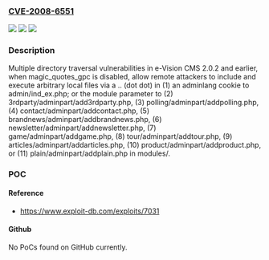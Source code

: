 ### [CVE-2008-6551](https://cve.mitre.org/cgi-bin/cvename.cgi?name=CVE-2008-6551)
![](https://img.shields.io/static/v1?label=Product&message=n%2Fa&color=blue)
![](https://img.shields.io/static/v1?label=Version&message=n%2Fa&color=blue)
![](https://img.shields.io/static/v1?label=Vulnerability&message=n%2Fa&color=brighgreen)

### Description

Multiple directory traversal vulnerabilities in e-Vision CMS 2.0.2 and earlier, when magic_quotes_gpc is disabled, allow remote attackers to include and execute arbitrary local files via a .. (dot dot) in (1) an adminlang cookie to admin/ind_ex.php; or the module parameter to (2) 3rdparty/adminpart/add3rdparty.php, (3) polling/adminpart/addpolling.php, (4) contact/adminpart/addcontact.php, (5) brandnews/adminpart/addbrandnews.php, (6) newsletter/adminpart/addnewsletter.php, (7) game/adminpart/addgame.php, (8) tour/adminpart/addtour.php, (9) articles/adminpart/addarticles.php, (10) product/adminpart/addproduct.php, or (11) plain/adminpart/addplain.php in modules/.

### POC

#### Reference
- https://www.exploit-db.com/exploits/7031

#### Github
No PoCs found on GitHub currently.


